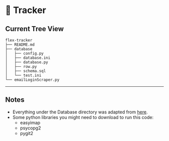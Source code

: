 # :muscle: Tracker

## Current Tree View
```
flex-tracker
├── README.md
├── database
│   ├── config.py
│   ├── database.ini
│   ├── database.py
│   ├── row.py
│   ├── schema.sql
│   └── test.ini
└── emailLoginScraper.py
```

- - - -

## Notes
- Everything under the Database directory was adapted from
[here](http://www.postgresqltutorial.com/postgresql-python/connect/).
- Some python libraries you might need to download to run this code:
  - easyimap
  - psycopg2
  - pygit2
